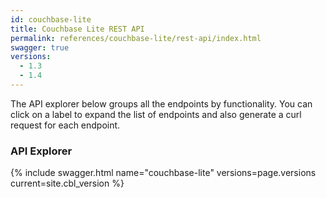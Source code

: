 ```yaml
---
id: couchbase-lite
title: Couchbase Lite REST API
permalink: references/couchbase-lite/rest-api/index.html
swagger: true
versions:
  - 1.3
  - 1.4
---
```


The API explorer below groups all the endpoints by functionality. You can click on a label to expand the list of endpoints and also generate a curl request for each endpoint.

### API Explorer

{% include swagger.html name="couchbase-lite" versions=page.versions current=site.cbl_version %}
